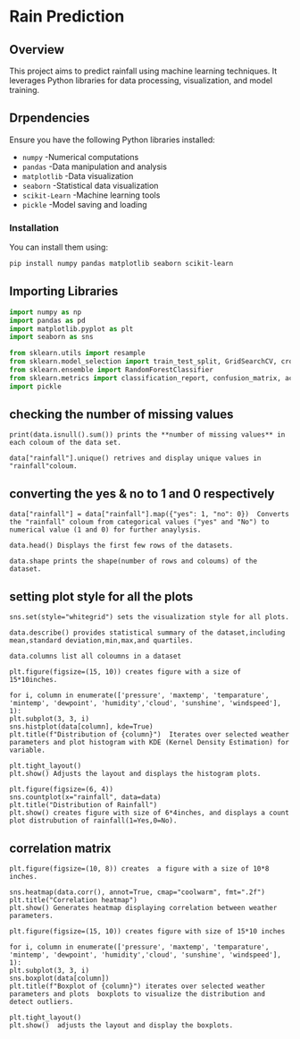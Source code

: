 # Rain Prediction
## Overview
This project aims to predict rainfall using machine learning techniques. It leverages Python libraries for data processing, visualization, and model training.

## Drpendencies
Ensure you have the following Python libraries installed:

-  `numpy` -Numerical computations
- `pandas` -Data manipulation and analysis
- `matplotlib` -Data visualization
- `seaborn` -Statistical data visualization
- `scikit-Learn` -Machine learning tools
- `pickle` -Model saving and loading
### Installation
You can install them using:
```bash
pip install numpy pandas matplotlib seaborn scikit-learn
```
## Importing Libraries
```python
import numpy as np  
import pandas as pd  
import matplotlib.pyplot as plt  
import seaborn as sns  

from sklearn.utils import resample  
from sklearn.model_selection import train_test_split, GridSearchCV, cross_val_score  
from sklearn.ensemble import RandomForestClassifier  
from sklearn.metrics import classification_report, confusion_matrix, accuracy_score  
import pickle  
```
## checking the number of missing values


```
print(data.isnull().sum()) prints the **number of missing values** in each coloum of the data set.
```

```
data["rainfall"].unique() retrives and display unique values in "rainfall"coloum.
```
## converting the yes & no to 1 and 0 respectively

```
data["rainfall"] = data["rainfall"].map({"yes": 1, "no": 0})  Converts the "rainfall" coloum from categorical values ("yes" and "No") to numerical value (1 and 0) for further anaylysis.
```

```
data.head() Displays the first few rows of the datasets.
```

```
data.shape prints the shape(number of rows and coloums) of the dataset.
```
## setting plot style for all the plots

``` 
sns.set(style="whitegrid") sets the visualization style for all plots.
```

```
data.describe() provides statistical summary of the dataset,including mean,standard deviation,min,max,and quartiles.
```

```
data.columns list all coloumns in a dataset
```

```
plt.figure(figsize=(15, 10)) creates figure with a size of 15*10inches.
```

  ```
  for i, column in enumerate(['pressure', 'maxtemp', 'temparature', 'mintemp', 'dewpoint', 'humidity','cloud', 'sunshine', 'windspeed'], 1):
  plt.subplot(3, 3, i)
  sns.histplot(data[column], kde=True)
  plt.title(f"Distribution of {column}")  Iterates over selected weather  parameters and plot histogram with KDE (Kernel Density Estimation) for variable.
  ```
 
```
plt.tight_layout()
plt.show() Adjusts the layout and displays the histogram plots.
```

```
plt.figure(figsize=(6, 4))
sns.countplot(x="rainfall", data=data)
plt.title("Distribution of Rainfall")
plt.show() creates figure with size of 6*4inches, and displays a count plot distrubution of rainfall(1=Yes,0=No).
```
## correlation matrix

```
plt.figure(figsize=(10, 8)) creates  a figure with a size of 10*8 inches.
```

```
sns.heatmap(data.corr(), annot=True, cmap="coolwarm", fmt=".2f")
plt.title("Correlation heatmap")
plt.show() Generates heatmap displaying correlation between weather parameters.
```

```
plt.figure(figsize=(15, 10)) creates figure with size of 15*10 inches
```

  
  ```
  for i, column in enumerate(['pressure', 'maxtemp', 'temparature', 'mintemp', 'dewpoint', 'humidity','cloud', 'sunshine', 'windspeed'], 1):
  plt.subplot(3, 3, i)
  sns.boxplot(data[column])
  plt.title(f"Boxplot of {column}") iterates over selected weather parameters and plots  boxplots to visualize the distribution and detect outliers.
  ```

```
plt.tight_layout()
plt.show()  adjusts the layout and display the boxplots.
```

